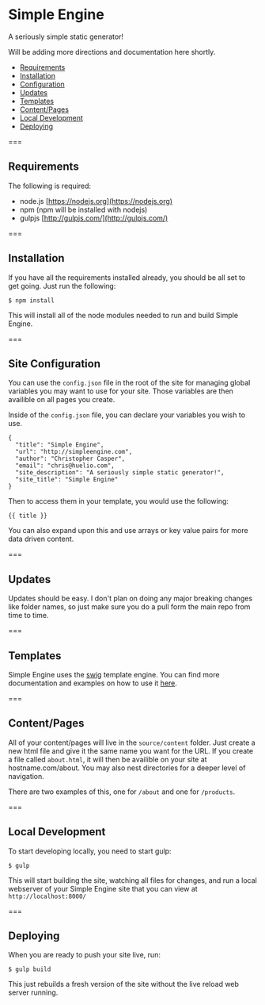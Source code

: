 # Simple Engine
A seriously simple static generator!

Will be adding more directions and documentation here shortly.

- [Requirements](#requirements)
- [Installation](#install)
- [Configuration](#config)
- [Updates](#updates)
- [Templates](#templates)
- [Content/Pages](#content)
- [Local Development](#local-dev)
- [Deploying](#deploying)

===

## <a name="requirements"></a>Requirements

The following is required:

- node.js [https://nodejs.org](https://nodejs.org)
- npm (npm will be installed with nodejs)
- gulpjs [http://gulpjs.com/](http://gulpjs.com/)

===

## <a name="install"></a>Installation

If you have all the requirements installed already, you should be all set to get going. Just run the following:

```
$ npm install
```

This will install all of the node modules needed to run and build Simple Engine.

===

## <a name="config"></a>Site Configuration

You can use the `config.json` file in the root of the site for managing global variables you may want to use for your site. Those variables are then availible on all pages you create.

Inside of the `config.json` file, you can declare your variables you wish to use.

```
{
  "title": "Simple Engine",
  "url": "http://simpleengine.com",
  "author": "Christopher Casper",
  "email": "chris@huelio.com",
  "site_description": "A seriously simple static generator!",
  "site_title": "Simple Engine"
}
```

Then to access them in your template, you would use the following:

```
{{ title }}
```

You can also expand upon this and use arrays or key value pairs for more data driven content.


===

## <a name="updates"></a>Updates

Updates should be easy. I don't plan on doing any major breaking changes like folder names, so just make sure you do a pull form the main repo from time to time.

===

## <a name="templates"></a>Templates

Simple Engine uses the [swig](http://paularmstrong.github.io/swig/) template engine. You can find more documentation and examples on how to use it [here](http://paularmstrong.github.io/swig/).

===

## <a name="content"></a>Content/Pages

All of your content/pages will live in the `source/content` folder. Just create a new html file and give it the same name you want for the URL. If you create a file called `about.html`, it will then be availible on your site at hostname.com/about. You may also nest directories for a deeper level of navigation.

There are two examples of this, one for `/about` and one for `/products`.

===

## <a name="local-dev"></a>Local Development

To start developing locally, you need to start gulp:

```
$ gulp
```

This will start building the site, watching all files for changes, and run a local webserver of your Simple Engine site that you can view at `http://localhost:8000/`

===

## <a name="deploying"></a>Deploying

When you are ready to push your site live, run:

```
$ gulp build
```

This just rebuilds a fresh version of the site without the live reload web server running.
